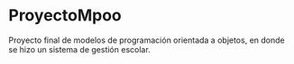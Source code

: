 # ProyectoMpoo
Proyecto final de modelos de programación orientada a objetos, en donde se hizo un sistema de gestión escolar.
